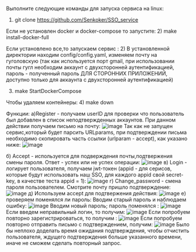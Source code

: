 Выполните следующие команды для запуска сервиса на linux:
1) git clone https://github.com/Senkoker/SSO_service
   
Если не установлен docker и docker-compose то запустите:
2) make install-docker-full

Если установлено все,то запускаем сервис :
2) В установленной директории находим config/config.yaml, изменяем почту на гуголовскую (так как используется порт gmail, при использовании почты гугл необходим аккаунт с двухсторонней аутентификацией, пароль - полученный пароль ДЛЯ СТОРОННИХ ПРИЛОЖЕНИЙ, доступно только для аккаунта с двухсторонней аутентификацией)

3) make StartDockerCompose
   
Чтобы удаляем контейнеры:
4) make down

Функции:
a)Register - получаем userID для проверки что пользователь был добавлен в список неподтвержденных аккаунтов. При данном действии получаем письмо на почту:
![image](https://github.com/user-attachments/assets/49f4279e-1176-49a2-ba77-b3611d12a05d)
Так как не запущен сервис,который будет парсить URLparams, при подтверждении письма необходимо скопировать часть ссылки (urlparam - accept), как указано ниже:
![image](https://github.com/user-attachments/assets/5fe4f967-7585-496f-ac95-aca5e29b114d)

б) Accept - используется для подверждения почты,подтвержения смены пароля. Ответ - успех или не успех операции: 
![image](https://github.com/user-attachments/assets/47f71b72-c1bb-40b2-9f98-5e65fb162e7b)
в) Login - логирует пользователя, получаем jwt-токен (appid - для серисов, которые будут использовать наш SSO, для каждого appid свой secret-key, в качестве теста appid = 1):
![image](https://github.com/user-attachments/assets/cc9588f9-0d26-4885-8819-4efda1c8aa1a)
г) Change_password - смена пароля пользователем. Смотрите почту пришло подтверждение:
![image](https://github.com/user-attachments/assets/2c82e23e-b962-42bc-bfb3-8fbef11ea773)
д) Используем accept для подтвержения действия:
![image](https://github.com/user-attachments/assets/1a4c1574-ca4b-4cf2-839a-40ee097847b1)
e) проверяем поменялся ли пароль:
Вводим старый пароль и наблюдаем ошибку:
![image](https://github.com/user-attachments/assets/c7a6f471-87bc-462a-b73c-22fd4d528317)
Вводим новый пароль; пароль поменялся :
![image](https://github.com/user-attachments/assets/666eaf55-47d2-4387-9e7e-5482cf63cc71)
Если введем неправильный логин, то получим:
![image](https://github.com/user-attachments/assets/0f8fbff4-25fd-47f6-8502-98719ebcfd04)
Если попробуем повторно зарегистрироваться, то получим :
![image](https://github.com/user-attachments/assets/21d40e23-67ac-4fea-8789-247c33b93532)
Если попробуем повторно отправить письмо с подтверждением, получим:
![image](https://github.com/user-attachments/assets/76903c00-e467-468d-8617-3fd073a057a9)
Было бы неплохо доделать время ожидания подтверждения, чтобы отчистить пользователя, ждущего подтверждения больше указанного времени, иначе не сможем сделать повторный запрос.
















 

